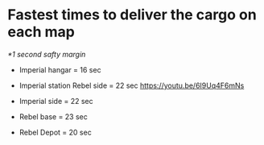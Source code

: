 # Fastest times to deliver the cargo on each map
<i>*1 second safty margin</i>
* Imperial hangar = 16 sec
* Imperial station Rebel side = 22 sec
https://youtu.be/6I9Uq4F6mNs

* Imperial side = 22 sec
* Rebel base = 23 sec
* Rebel Depot = 20 sec

